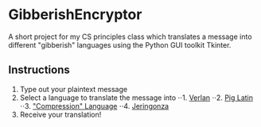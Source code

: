 # GibberishEncryptor
A short project for my CS principles class which translates a message into different "gibberish" languages using the Python GUI toolkit Tkinter.

## Instructions
1. Type out your plaintext message
2. Select a language to translate the message into
 ⋅⋅1. [Verlan](https://www.fluentu.com/blog/french/french-verlan/)
 ⋅⋅2. [Pig Latin](https://www.wikihow.com/Speak-Pig-Latin)
 ⋅⋅3. ["Compression" Language](http://mentalfloss.com/article/64730/some-srs-bsns-are-words-without-vowels-rlly-more-efficient)
 ⋅⋅4. [Jeringonza](https://www.mamalisa.com/blog/jeringonza-a-spanish-word-game-like-pig-latin/)
3. Receive your translation!
